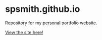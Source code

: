 # spsmith.github.io

Repository for my personal portfolio website.

[View the site here!](https://spsmith.github.io)
